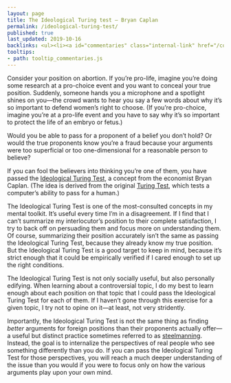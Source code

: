 ```yaml
---
layout: page
title: The Ideological Turing test — Bryan Caplan
permalink: /ideological-turing-test/
published: true
last_updated: 2019-10-16
backlinks: <ul><li><a id="commentaries" class="internal-link" href="/commentaries/">Commentaries</a></li></ul>
tooltips: 
- path: tooltip_commentaries.js
---
```


Consider your position on abortion. If you’re pro-life, imagine you’re doing some research at a pro-choice event and you want to conceal your true position. Suddenly, someone hands you a microphone and a spotlight shines on you—the crowd wants to hear you say a few words about why it’s so important to defend women’s right to choose. (If you’re pro-choice, imagine you’re at a pro-life event and you have to say why it’s so important to protect the life of an embryo or fetus.)

Would you be able to pass for a proponent of a belief you don’t hold? Or would the true proponents know you’re a fraud because your arguments were too superficial or too one-dimensional for a reasonable person to believe?

If you can fool the believers into thinking you’re one of them, you have passed the [Ideological Turing Test](https://www.econlib.org/archives/2011/06/the_ideological.html), a concept from the economist Bryan Caplan. (The idea is derived from the original [Turing Test](https://en.wikipedia.org/wiki/Turing_test), which tests a computer’s ability to pass for a human.)

The Ideological Turing Test is one of the most-consulted concepts in my mental toolkit. It’s useful every time I’m in a disagreement. If I find that I can’t summarize my interlocutor’s position to their complete satisfaction, I try to back off on persuading them and focus more on understanding them. Of course, summarizing their position accurately isn’t the same as passing the Ideological Turing Test, because they already know my true position. But the Ideological Turing Test is a good target to keep in mind, because it’s strict enough that it could be empirically verified if I cared enough to set up the right conditions.

The Ideological Turing Test is not only socially useful, but also personally edifying. When learning about a controversial topic, I do my best to learn enough about each position on that topic that I could pass the Ideological Turing Test for each of them. If I haven’t gone through this exercise for a given topic, I try not to opine on it—at least, not very stridently.

Importantly, the Ideological Turing Test is not the same thing as finding *better* arguments for foreign positions than their proponents actually offer—a useful but distinct practice sometimes referred to as [steelmanning](https://www.theatlantic.com/politics/archive/2017/06/the-highest-form-of-disagreement/531597/). Instead, the goal is to internalize the perspectives of real people who see something differently than you do. If you can pass the Ideological Turing Test for those perspectives, you will reach a much deeper understanding of the issue than you would if you were to focus only on how the various arguments play upon your own mind.